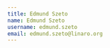```yaml
---
title: Edmund Szeto
name: Edmund Szeto
username: edmund.szeto
email: edmund.szeto@linaro.org
---
```


